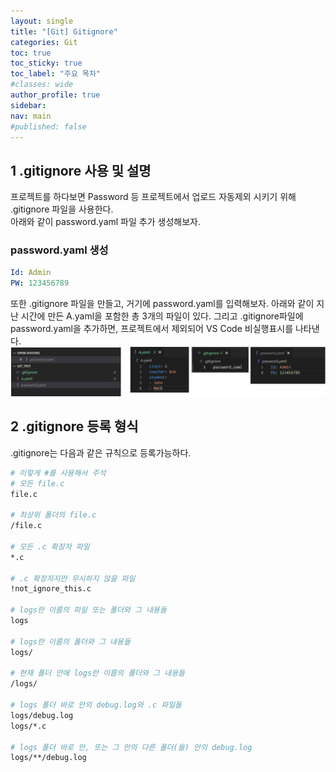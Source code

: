 ```yaml
---
layout: single
title: "[Git] Gitignore"
categories: Git
toc: true
toc_sticky: true
toc_label: "주요 목차"
#classes: wide
author_profile: true
sidebar:
nav: main
#published: false
---
```

##  1 .gitignore 사용 및 설명
프로젝트를 하다보면 Password 등 프로젝트에서 업로드 자동제외 시키기 위해 .gitignore 파일을 사용한다.   
아래와 같이 password.yaml 파일 추가 생성해보자. 

### password.yaml 생성 

```yaml
Id: Admin
PW: 123456789
```



또한 .gitignore 파일을 만들고, 거기에 password.yaml를 입력해보자. 아래와 같이 지난 시간에 만든 A.yaml을 포함한 총 3개의 파일이 있다. 그리고 .gitignore파일에 password.yaml을 추가하면, 프로젝트에서 제외되어 VS Code 비실행표시를 나타낸다.
<img src="/assets\images\GitHub\Git\2_GitIgnore\Files.png" style="zoom:%100;" >


##  2 .gitignore 등록 형식
.gitignore는 다음과 같은 규칙으로 등록가능하다. 

```bash
# 이렇게 #를 사용해서 주석
# 모든 file.c
file.c

# 최상위 폴더의 file.c
/file.c

# 모든 .c 확장자 파일
*.c

# .c 확장자지만 무시하지 않을 파일
!not_ignore_this.c

# logs란 이름의 파일 또는 폴더와 그 내용들
logs

# logs란 이름의 폴더와 그 내용들
logs/

# 현재 폴더 안에 logs란 이름의 폴더와 그 내용들
/logs/

# logs 폴더 바로 안의 debug.log와 .c 파일들
logs/debug.log
logs/*.c

# logs 폴더 바로 안, 또는 그 안의 다른 폴더(들) 안의 debug.log
logs/**/debug.log
```


